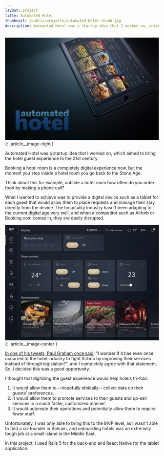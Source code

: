 ```yaml
---
layout: project
title: Automated Hotel
thumbnail: /public/projects/automated-hotel-thumb.jpg
description: Automated Hotel was a startup idea that I worked on, which aimed to bring the hotel guest experience to the 21st century.
---
```


![Automated Hotel](/public/projects/automated-hotel.jpg){: .article__image-right }

Automated Hotel was a startup idea that I worked on, which aimed to bring the hotel guest experience to the 21st century.

Booking a hotel room is a completely digital experience now, but the moment you step inside a hotel room you go back to the Stone Age.

Think about this for example, outside a hotel room how often do you order food by making a phone call?

What I wanted to achieve was to provide a digital device such as a tablet for each guest that would allow them to place requests and manage their stay directly from the device. The hospitality industry hasn't been adapting to the current digital age very well, and when a competitor such as Airbnb or Booking.com comes in, they are easily disrupted.

![Automated Hotel's Roommate](/public/projects/roommate-home.jpg){: .article__image-center }

[In one of his tweets, Paul Graham once said](https://twitter.com/paulg/status/854406603671515139): "I wonder if it has even once occurred to the hotel industry to fight Airbnb by improving their services instead of through legislation?", and I completely agree with that statement. So, I decided this was a good opportunity.

I thought that digitizing the guest experience would help hotels tri-fold:

1. It would allow them to --hopefully ethically-- collect data on their guests' preferences.
1. It would allow them to promote services to their guests and up-sell services in a much faster, customized manner.
1. It would automate their operations and potentially allow them to require fewer staff.

Unfortunately, I was only able to bring this to the MVP level, as I wasn't able to find a co-founder in Bahrain, and onboarding hotels was an extremely tough job at a small island in the Middle East.

In this project, I used Rails 5 for the back-end and React Native for the tablet application.
